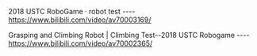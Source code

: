 2018 USTC RoboGame · robot test ----   https://www.bilibili.com/video/av70003169/

Grasping and Climbing Robot | Climbing Test--2018 USTC Robogame ----  https://www.bilibili.com/video/av70002365/
